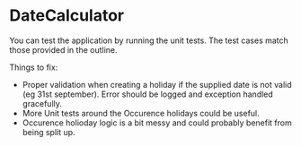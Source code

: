 # DateCalculator


You can test the application by running the unit tests. The test cases match those provided in the outline. 



Things to fix:
 - Proper validation when creating a holiday if the supplied date is not valid (eg 31st september). Error should be logged and exception handled gracefully.
 - More Unit tests around the Occurence holidays could be useful.
 - Occurence holioday logic is a bit messy and could probably benefit from being split up.
